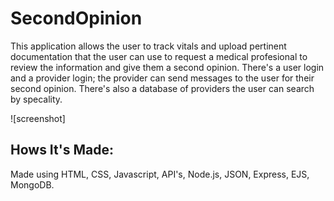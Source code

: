 # SecondOpinion

This application allows the user to track vitals and upload pertinent documentation that the user can use to request a medical profesional to review the information 
and give them a second opinion. There's a user login and a provider login; the provider can send messages to the user for their second opinion. There's also a database
of providers the user can search by specality. 

![screenshot]

## Hows It's Made:

Made using HTML, CSS, Javascript, API's, Node.js, JSON, Express, EJS, MongoDB.




